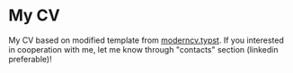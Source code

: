 # My CV

My CV based on modified template from [moderncv.typst](https://github.com/giovanniberti/moderncv.typst.git).
If you interested in cooperation with me, let me know through "contacts" section (linkedin preferable)!
